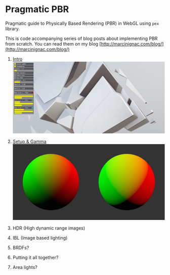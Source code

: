 # Pragmatic PBR

Pragmatic guide to Physically Based Rendering (PBR) in WebGL using `pex` library.

This is code accompanying series of blog posts about implementing PBR from scratch. You can read them on my blog [http://marcinignac.com/blog/](http://marcinignac.com/blog/)

1. [Intro](http://marcinignac.com/blog/pragmatic-pbr-intro/) [![](img/100_exploded_cube.jpg)](http://marcinignac.com/blog/pragmatic-pbr-intro/)

2. [Setup & Gamma](http://marcinignac.com/blog/pragmatic-pbr-setup-and-gamma/) [![](img/200.jpg)](http://marcinignac.com/blog/pragmatic-pbr-setup-and-gamma/)

3. HDR (High dynamic range images)
4. IBL (Image based lighting)
5. BRDFs?
6. Putting it all together?
7. Area lights?
